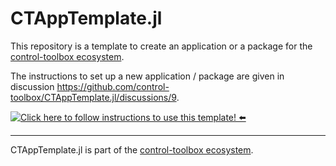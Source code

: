 # CTAppTemplate.jl

This repository is a template to create an application or a package for the [control-toolbox ecosystem](https://github.com/control-toolbox). 

The instructions to set up a new application / package are given in discussion https://github.com/control-toolbox/CTAppTemplate.jl/discussions/9.

[![**Click here to follow instructions to use this template!** ⬅️](https://img.shields.io/badge/Click_here_to_follow_instructions_to_use_this_template!-darkgreen)](https://github.com/orgs/control-toolbox/discussions/65)

----

<!-- 
For instructions on how to customize this README.template.md and use the centralized workflow,
please see the user guide: https://github.com/orgs/control-toolbox/discussions/67
-->

CTAppTemplate.jl is part of the [control-toolbox ecosystem](https://github.com/control-toolbox).

<!-- INCLUDE_BADGES: Documentation, CI, Coverage, CodeStyle, License -->

<!-- INCLUDE_ABOUT -->

<!-- INCLUDE_INSTALL -->

<!-- INCLUDE_CONTRIBUTING -->
